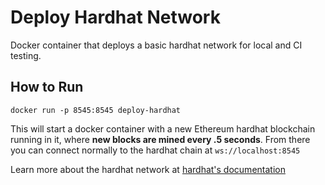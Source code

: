 # Deploy Hardhat Network

Docker container that deploys a basic hardhat network for local and CI testing.

## How to Run

`docker run -p 8545:8545 deploy-hardhat`

This will start a docker container with a new Ethereum hardhat blockchain running in it, where
**new blocks are mined every .5 seconds**. From there you can connect normally to the hardhat chain at `ws://localhost:8545`

Learn more about the hardhat network at [hardhat's documentation](https://hardhat.org/hardhat-network/)
